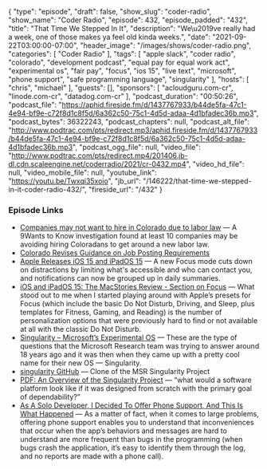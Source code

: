 {
  "type": "episode",
  "draft": false,
  "show_slug": "coder-radio",
  "show_name": "Coder Radio",
  "episode": 432,
  "episode_padded": "432",
  "title": "That Time We Stepped In It",
  "description": "We\u2019ve really had a week, one of those makes ya feel old kinda weeks.",
  "date": "2021-09-22T03:00:00-07:00",
  "header_image": "/images/shows/coder-radio.png",
  "categories": [
    "Coder Radio"
  ],
  "tags": [
    "apple slack",
    "coder radio",
    "colorado",
    "development podcast",
    "equal pay for equal work act",
    "experimental os",
    "fair pay",
    "focus",
    "ios 15",
    "live text",
    "microsoft",
    "phone support",
    "safe programming language",
    "singularity"
  ],
  "hosts": [
    "chris",
    "michael"
  ],
  "guests": [],
  "sponsors": [
    "acloudguru.com-cr",
    "linode.com-cr",
    "datadog.com-cr"
  ],
  "podcast_duration": "00:50:26",
  "podcast_file": "https://aphid.fireside.fm/d/1437767933/b44de5fa-47c1-4e94-bf9e-c72f8d1c8f5d/6a362c50-75c1-4d5d-adaa-4d1bfadec36b.mp3",
  "podcast_bytes": 36322243,
  "podcast_chapters": null,
  "podcast_alt_file": "http://www.podtrac.com/pts/redirect.mp3/aphid.fireside.fm/d/1437767933/b44de5fa-47c1-4e94-bf9e-c72f8d1c8f5d/6a362c50-75c1-4d5d-adaa-4d1bfadec36b.mp3",
  "podcast_ogg_file": null,
  "video_file": "http://www.podtrac.com/pts/redirect.mp4/201406.jb-dl.cdn.scaleengine.net/coderradio/2021/cr-0432.mp4",
  "video_hd_file": null,
  "video_mobile_file": null,
  "youtube_link": "https://youtu.be/Twxqi35xoio",
  "jb_url": "/146222/that-time-we-stepped-in-it-coder-radio-432/",
  "fireside_url": "/432"
}


### Episode Links

  * [Companies may not want to hire in Colorado due to labor law](https://www.9news.com/article/news/investigations/job-posting-labor-laws/73-7f2ac237-06fe-4353-8318-00a4b52d80bc "Companies may not want to hire in Colorado due to labor law") — A 9Wants to Know investigation found at least 10 companies may be avoiding hiring Coloradans to get around a new labor law.
  * [Colorado Revises Guidance on Job Posting Requirements](https://www.shrm.org/resourcesandtools/legal-and-compliance/state-and-local-updates/pages/colorado-revises-guidance-on-job-posting-requirements.aspx "Colorado Revises Guidance on Job Posting Requirements")
  * [Apple Releases iOS 15 and iPadOS 15](https://www.macrumors.com/2021/09/20/ios-15-now-available/ "Apple Releases iOS 15 and iPadOS 15") — A new Focus mode cuts down on distractions by limiting what's accessible and who can contact you, and notifications can now be grouped up in daily summaries.
  * [iOS and iPadOS 15: The MacStories Review - Section on Focus](https://www.macstories.net/stories/ios-and-ipados-15-the-macstories-review/4/#content "iOS and iPadOS 15: The MacStories Review - Section on Focus") — What stood out to me when I started playing around with Apple’s presets for Focus (which include the basic Do Not Disturb, Driving, and Sleep, plus templates for Fitness, Gaming, and Reading) is the number of personalization options that were previously hard to find or not available at all with the classic Do Not Disturb. 
  * [Singularity – Microsoft’s Experimental OS](https://codingkaiser.blog/2021/07/23/operating-systems-are-more-exciting-than-you-think/ "Singularity – Microsoft’s Experimental OS") — These are the type of questions that the Microsoft Research team was trying to answer around 18 years ago and it was then when they came up with a pretty cool name for their new OS — Singularity.
  * [singularity GitHub](https://github.com/lastweek/source-singularity "singularity GitHub") — Clone of the MSR Singularity Project
  * [PDF: An Overview of the Singularity Project](https://www.microsoft.com/en-us/research/wp-content/uploads/2005/10/tr-2005-135.pdf "PDF: An Overview of the Singularity Project") — “what would a software platform look like if it was designed from scratch with the primary goal of dependability?” 
  * [As A Solo Developer, I Decided To Offer Phone Support, And This Is What Happened](http://plumshell.com/2017/11/30/as-a-solo-app-developer-i-decided-to-offer-phone-support-and-this-is-what-happened/ "As A Solo Developer, I Decided To Offer Phone Support, And This Is What Happened") — As a matter of fact, when it comes to large problems, offering phone support enables you to understand that inconveniences that occur when the app’s behaviors and messages are hard to understand are more frequent than bugs in the programming (when bugs crash the application, it’s easy to identify them through the log, and no reports are made with a phone call). 


